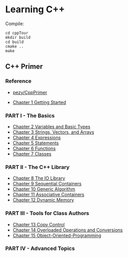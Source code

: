 # Learning C++

Compile:

`cd cppTour`  
`mkdir build`  
`cd build`  
`cmake ..`  
`make`  

## C++ Primer

### Reference  

+ [pezy/CppPrimer](https://github.com/pezy/CppPrimer)  



- [Chapter 1 Getting Started](./primer/ch01/) 

### PART I - The Basics
- [Chapter 2 Variables and Basic Types](./src/ch02/)  
- [Chapter 3 Strings, Vectors, and Arrays](./src/ch03/)  
- [Chapter 4 Expressions](./src/ch04/)  
- [Chapter 5 Statements](./src/ch05/)  
- [Chapter 6 Functions](./src/ch06/)
- [Chapter 7 Classes](./src/ch07/)

### PART II - The C++ Library
- [Chapter 8 The IO Library](./src/ch08/)  
- [Chapter 9 Sequential Containers](./src/ch09/)  
- [Chapter 10 Generic Algorithm](./src/ch10/)  
- [Chapter 11 Associative Containers](./src/ch11/)  
- [Chapter 12 Dynamic Memory](./src/ch12/)  

### PART III - Tools for Class Authors  
- [Chapter 13 Copy Control](./src/ch13/)  
- [Chapter 14 Overloaded Operations and Conversions](./src/ch14/)
- [Chapter 15 Object-Oriented-Programming](./src/ch15/)  

### PART IV - Advanced Topics



